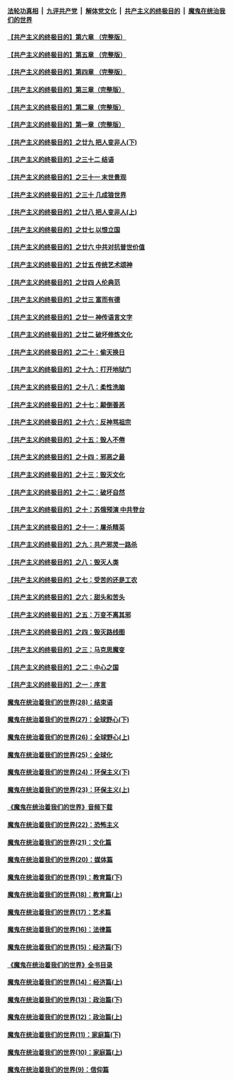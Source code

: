 

####  [法轮功真相](../../../../basic/blob/master/README.md?t=06230102) &nbsp;|&nbsp; [九评共产党](../../../../9ping.md/blob/master/README.md?t=06230102) &nbsp;|&nbsp; [解体党文化](../../../../jtdwh.md/blob/master/README.md?t=06230102)  &nbsp;|&nbsp; [共产主义的终极目的](../../../../gczydzjmd.md/blob/master/README.md?t=06230102) &nbsp;|&nbsp; [魔鬼在统治我们的世界](../../../../mgztzwmdsj.md/blob/master/README.md?t=06230102) 

#### [【共产主义的终极目的】第六章 （完整版）](../pages/nsc422/n11428913.md?t=06230102) 

#### [【共产主义的终极目的】第五章 （完整版）](../pages/nsc422/n11428912.md?t=06230102) 

#### [【共产主义的终极目的】第四章 （完整版）](../pages/nsc422/n11428907.md?t=06230102) 

#### [【共产主义的终极目的】第三章（完整版）](../pages/nsc422/n11428848.md?t=06230102) 

#### [【共产主义的终极目的】第二章（完整版）](../pages/nsc422/n11428831.md?t=06230102) 

#### [【共产主义的终极目的】第一章（完整版）](../pages/nsc422/n11417651.md?t=06230102) 

#### [【共产主义的终极目的】之廿九 把人变非人(下)](../pages/nsc422/n11344140.md?t=06230102) 

#### [【共产主义的终极目的】之三十二 结语](../pages/nsc422/n11360535.md?t=06230102) 

#### [【共产主义的终极目的】之三十一 末世景观](../pages/nsc422/n11351129.md?t=06230102) 

#### [【共产主义的终极目的】之三十 几成狼世界](../pages/nsc422/n11348280.md?t=06230102) 

#### [【共产主义的终极目的】之廿八 把人变非人(上)](../pages/nsc422/n11340492.md?t=06230102) 

#### [【共产主义的终极目的】之廿七 以恨立国](../pages/nsc422/n11336944.md?t=06230102) 

#### [【共产主义的终极目的】之廿六 中共对抗普世价值](../pages/nsc422/n11324785.md?t=06230102) 

#### [【共产主义的终极目的】之廿五 传统艺术颂神](../pages/nsc422/n11296396.md?t=06230102) 

#### [【共产主义的终极目的】之廿四 人伦典范](../pages/nsc422/n11296397.md?t=06230102) 

#### [【共产主义的终极目的】之廿三 富而有德](../pages/nsc422/n11283598.md?t=06230102) 

#### [【共产主义的终极目的】之廿一 神传语言文字](../pages/nsc422/n11263265.md?t=06230102) 

#### [【共产主义的终极目的】之廿二 破坏修炼文化](../pages/nsc422/n11245728.md?t=06230102) 

#### [【共产主义的终极目的】之二十：偷天换日](../pages/nsc422/n11238846.md?t=06230102) 

#### [【共产主义的终极目的】之十九：打开地狱门](../pages/nsc422/n11206376.md?t=06230102) 

#### [【共产主义的终极目的】之十八：柔性洗脑](../pages/nsc422/n11199994.md?t=06230102) 

#### [【共产主义的终极目的】之十七：颠倒善恶](../pages/nsc422/n11179782.md?t=06230102) 

#### [【共产主义的终极目的】之十六：反神骂祖宗](../pages/nsc422/n11166798.md?t=06230102) 

#### [【共产主义的终极目的】之十五：毁人不倦](../pages/nsc422/n11166792.md?t=06230102) 

#### [【共产主义的终极目的】之十四：邪恶之最](../pages/nsc422/n11150249.md?t=06230102) 

#### [【共产主义的终极目的】之十三：毁灭文化](../pages/nsc422/n11135227.md?t=06230102) 

#### [【共产主义的终极目的】之十二：破坏自然](../pages/nsc422/n11135214.md?t=06230102) 

#### [【共产主义的终极目的】之十：苏俄预演 中共登台](../pages/nsc422/n11118424.md?t=06230102) 

#### [【共产主义的终极目的】之十一：屠杀精英](../pages/nsc422/n11118442.md?t=06230102) 

#### [【共产主义的终极目的】之九：共产邪灵一路杀](../pages/nsc422/n11114139.md?t=06230102) 

#### [【共产主义的终极目的】之八：毁灭人类](../pages/nsc422/n11108503.md?t=06230102) 

#### [【共产主义的终极目的】之七：受苦的还是工农](../pages/nsc422/n11101809.md?t=06230102) 

#### [【共产主义的终极目的】之六：甜头和苦头](../pages/nsc422/n11096971.md?t=06230102) 

#### [【共产主义的终极目的】之五：万变不离其邪](../pages/nsc422/n11091285.md?t=06230102) 

#### [【共产主义的终极目的】之四：毁灭路线图](../pages/nsc422/n11086284.md?t=06230102) 

#### [【共产主义的终极目的】之三：马克思魔变](../pages/nsc422/n11061941.md?t=06230102) 

#### [【共产主义的终极目的】之二：中心之国](../pages/nsc422/n11047728.md?t=06230102) 

#### [【共产主义的终极目的】之一：序言](../pages/nsc422/n11086077.md?t=06230102) 

#### [魔鬼在统治着我们的世界(28)：结束语](../pages/nsc422/n10936246.md?t=06230102) 

#### [魔鬼在统治着我们的世界(27)：全球野心(下)](../pages/nsc422/n10928319.md?t=06230102) 

#### [魔鬼在统治着我们的世界(26)：全球野心(上)](../pages/nsc422/n10900318.md?t=06230102) 

#### [魔鬼在统治着我们的世界(25)：全球化](../pages/nsc422/n10788205.md?t=06230102) 

#### [魔鬼在统治着我们的世界(24)：环保主义(下)](../pages/nsc422/n10695307.md?t=06230102) 

#### [魔鬼在统治着我们的世界(23)：环保主义(上)](../pages/nsc422/n10688613.md?t=06230102) 

#### [《魔鬼在统治着我们的世界》音频下载](../pages/nsc422/n10635553.md?t=06230102) 

#### [魔鬼在统治着我们的世界(22)：恐怖主义](../pages/nsc422/n10614727.md?t=06230102) 

#### [魔鬼在统治着我们的世界(21)：文化篇](../pages/nsc422/n10597706.md?t=06230102) 

#### [魔鬼在统治着我们的世界(20)：媒体篇](../pages/nsc422/n10586579.md?t=06230102) 

#### [魔鬼在统治着我们的世界(19)：教育篇(下)](../pages/nsc422/n10564808.md?t=06230102) 

#### [魔鬼在统治着我们的世界(18)：教育篇(上)](../pages/nsc422/n10526970.md?t=06230102) 

#### [魔鬼在统治着我们的世界(17)：艺术篇](../pages/nsc422/n10499093.md?t=06230102) 

#### [魔鬼在统治着我们的世界(16)：法律篇](../pages/nsc422/n10485969.md?t=06230102) 

#### [魔鬼在统治着我们的世界(15)：经济篇(下)](../pages/nsc422/n10469975.md?t=06230102) 

#### [《魔鬼在统治着我们的世界》全书目录](../pages/nsc422/n10464261.md?t=06230102) 

#### [魔鬼在统治着我们的世界(14)：经济篇(上)](../pages/nsc422/n10457370.md?t=06230102) 

#### [魔鬼在统治着我们的世界(13)：政治篇(下)](../pages/nsc422/n10448270.md?t=06230102) 

#### [魔鬼在统治着我们的世界(12)：政治篇(上)](../pages/nsc422/n10444576.md?t=06230102) 

#### [魔鬼在统治着我们的世界(11)：家庭篇(下)](../pages/nsc422/n10440961.md?t=06230102) 

#### [魔鬼在统治着我们的世界(10)：家庭篇(上)](../pages/nsc422/n10435448.md?t=06230102) 

#### [魔鬼在统治着我们的世界(9)：信仰篇](../pages/nsc422/n10432159.md?t=06230102) 

